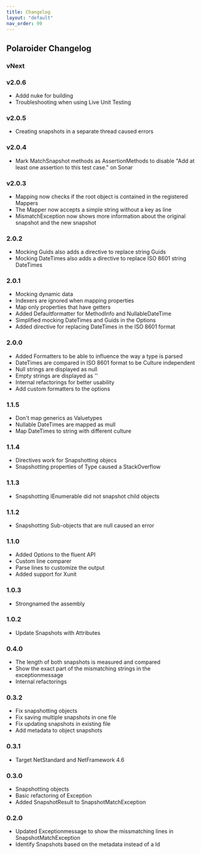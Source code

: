 ```yaml
---
title: Changelog
layout: "default"
nav_order: 99
---
```


## Polaroider Changelog
### vNext

### v2.0.6
- Addd nuke for building
- Troubleshooting when using Live Unit Testing

### v2.0.5
- Creating snapshots in a separate thread caused errors

### v2.0.4
- Mark MatchSnapshot methods as AssertionMethods to disable "Add at least one assertion to this test case." on Sonar

### v2.0.3
- Mapping now checks if the root object is contained in the registered Mappers
- The Mapper now accepts a simple string without a key as line
- MismatchException now shows more information about the original snapshot and the new snapshot

### 2.0.2
- Mocking Guids also adds a directive to replace string Guids
- Mocking DateTimes also adds a directive to replace ISO 8601 string DateTimes

### 2.0.1
- Mocking dynamic data
- Indexers are ignored when mapping properties
- Map only properties that have getters
- Added Defaultformatter for MethodInfo and NullableDateTime
- Simplified mocking DateTimes and Guids in the Options
- Added directive for replacing DateTimes in the ISO 8601 format

### 2.0.0
- Added Formatters to be able to influence the way a type is parsed
- DateTimes are compared in ISO 8601 format to be Culture independent
- Null strings are displayed as null
- Empty strings are displayed as ''
- Internal refactorings for better usability
- Add custom formatters to the options

### 1.1.5
- Don't map generics as Valuetypes
- Nullable DateTimes are mapped as mull
- Map DateTimes to string with different culture

### 1.1.4
- Directives work for Snapshotting objecs
- Snapshotting properties of Type caused a StackOverflow

### 1.1.3
- Snapshotting IEnumerable did not snapshot child objects

### 1.1.2
- Snapshotting Sub-objects that are null caused an error

### 1.1.0
- Added Options to the fluent API
- Custom line comparer
- Parse lines to customize the output
- Added support for Xunit

### 1.0.3
- Strongnamed the assembly

### 1.0.2
- Update Snapshots with Attributes

### 0.4.0
- The length of both snapshots is measured and compared
- Show the exact part of the mismatching strings in the exceptionmessage
- Internal refactorings

### 0.3.2
- Fix snapshotting objects
- Fix saving multiple snapshots in one file
- Fix updating snapshots in existing file
- Add metadata to object snapshots

### 0.3.1
- Target NetStandard and NetFramework 4.6

### 0.3.0
- Snapshotting objects
- Basic refactoring of Exception
- Added SnapshotResult to SnapshotMatchException

### 0.2.0
- Updated Exceptionmessage to show the missmatching lines in SnapshotMatchException
- Identify Snapshots based on the metadata instead of a Id
